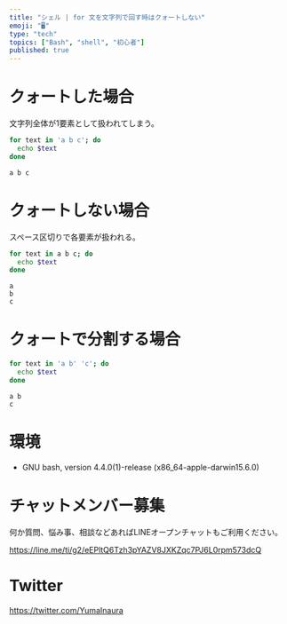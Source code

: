 ```yaml
---
title: "シェル | for 文を文字列で回す時はクォートしない"
emoji: "🖥"
type: "tech"
topics: ["Bash", "shell", "初心者"]
published: true
---
```


# クォートした場合

文字列全体が1要素として扱われてしまう。

```bash
for text in 'a b c'; do
  echo $text
done
```

```
a b c
```

# クォートしない場合

スペース区切りで各要素が扱われる。

```bash
for text in a b c; do
  echo $text
done
```

```
a
b
c
```

# クォートで分割する場合

```bash
for text in 'a b' 'c'; do
  echo $text
done
```

```
a b
c
```

# 環境

- GNU bash, version 4.4.0(1)-release (x86_64-apple-darwin15.6.0)








<!-- Update From Qiita API -->

# チャットメンバー募集


何か質問、悩み事、相談などあればLINEオープンチャットもご利用ください。

https://line.me/ti/g2/eEPltQ6Tzh3pYAZV8JXKZqc7PJ6L0rpm573dcQ





# Twitter


https://twitter.com/YumaInaura


<!-- Update From Qiita API -->


